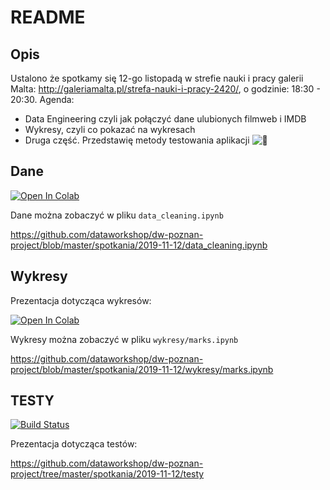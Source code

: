 # README

## Opis

Ustalono że spotkamy się 12-go listopadą w strefie nauki i pracy galerii Malta: http://galeriamalta.pl/strefa-nauki-i-pracy-2420/, o godzinie: 18:30 - 20:30. Agenda:

* Data Engineering czyli jak połączyć dane ulubionych filmweb i IMDB
* Wykresy, czyli co pokazać na wykresach
* Druga część. Przedstawię metody testowania aplikacji ![:slightly_smiling_face:](assets/1f642@2x.png) 

## Dane

<a href="https://colab.research.google.com/drive/1AAE2l09Qu2s13tqu_rD5E1LwSKn6Xdwy" rel="Open in Colab">![Open In Colab](https://colab.research.google.com/assets/colab-badge.svg)</a>

Dane można zobaczyć w pliku `data_cleaning.ipynb`

https://github.com/dataworkshop/dw-poznan-project/blob/master/spotkania/2019-11-12/data_cleaning.ipynb

## Wykresy

Prezentacja dotycząca wykresów:

<a href="https://colab.research.google.com/github/krzysztofho/dw-poznan-project/blob/wykresy/spotkania/2019-11-12/wykresy/marks.ipynb" rel="Open in Colab">![Open In Colab](https://colab.research.google.com/assets/colab-badge.svg)</a>

Wykresy można zobaczyć w pliku `wykresy/marks.ipynb`

https://github.com/dataworkshop/dw-poznan-project/blob/master/spotkania/2019-11-12/wykresy/marks.ipynb

## TESTY

[![Build Status](https://travis-ci.org/alexiej/travis-github-sample.svg?branch=master)](https://travis-ci.org/alexiej/travis-github-sample)

Prezentacja dotycząca testów:

https://github.com/dataworkshop/dw-poznan-project/tree/master/spotkania/2019-11-12/testy